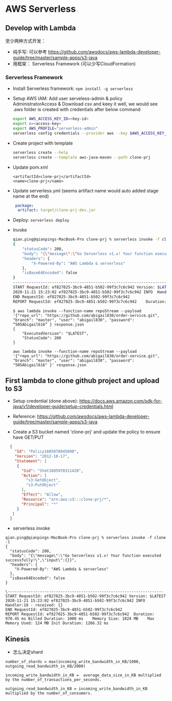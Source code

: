 

AWS Serverless
===========================================

Develop with Lambda
----------------------

至少两种方式开发：

* 纯手写: 可以参考 https://github.com/awsdocs/aws-lambda-developer-guide/tree/master/sample-apps/s3-java
* 用框架： Serverless Framework (可以少写CloudFormation)

### Serverless Framework

* Install Serverless framework: ``npm install -g serverless``

* Setup AWS IAM: Add user serveless-admin &  policy AdministratorAccess & Download csv and keey it well, we would see .aws folder is created with credentials after below command

  ```bash
  export AWS_ACCESS_KEY_ID=<key-id>
  export c=<access-key>
  export AWS_PROFILE="serverless-admin"
  serverless config credentials --provider aws --key $AWS_ACCESS_KEY_ID --secret $AWS_ACCESS_KEY_ID --profile $AWS_PROFILE
  ```

* Create project with template

  ```bash
  serverless create --help
  serverless create --template aws-java-maven --path clone-prj
  ```

* Update pom.xml

  ```
  <artifactId>clone-prj</artifactId>
  <name>clone-prj</name>
  ```

  

* Update serverless.yml (seems artifact name would auto added stage name at the end) 

  ```yml
   package:
    artifact: target/clone-prj-dev.jar
  ```

* Deploy: ``serverless deploy``

* Invoke

  ```bash
  qian.ping@qianpings-MacBook-Pro clone-prj % serverless invoke -f clone -l
  {
      "statusCode": 200,
      "body": "{\"message\":\"Go Serverless v1.x! Your function executed successfully!\",\"input\":{}}",
      "headers": {
          "X-Powered-By": "AWS Lambda & serverless"
      },
      "isBase64Encoded": false
  }
  --------------------------------------------------------------------
  START RequestId: ef827025-3bc9-4851-b502-99f3c7c6c942 Version: $LATEST
  2020-11-21 15:23:02 ef827025-3bc9-4851-b502-99f3c7c6c942 INFO  Handler:18 - received: {}
  END RequestId: ef827025-3bc9-4851-b502-99f3c7c6c942
  REPORT RequestId: ef827025-3bc9-4851-b502-99f3c7c6c942	Duration: 970.45 ms	Billed Duration: 1000 ms	Memory Size: 1024 MB	Max Memory Used: 124 MB	Init Duration: 1266.32 ms
  ```

  ```
  $ aws lambda invoke --function-name repoStream --payload '{"repo_url": "https://github.com/abigail830/order-service.git", "branch": "master", "user": "abigail830", "password": “505Abigail616” } response.json
  {
      "ExecutedVersion": "$LATEST",
      "StatusCode": 200
  }
  
  aws lambda invoke --function-name repoStream --payload '{"repo_url": "https://github.com/abigail830/order-service.git", "branch": "master", "user": "abigail830", "password": "505Abigail616" }' response.json
  ```
  
  


First lambda to clone github project and upload to S3
--------------------------------------------------------

* Setup credential (done above): https://docs.aws.amazon.com/sdk-for-java/v1/developer-guide/setup-credentials.html

* Reference: https://github.com/awsdocs/aws-lambda-developer-guide/tree/master/sample-apps/s3-java

* Create a S3 bucket named 'clone-prj' and update the policy to ensure have GET/PUT

````json
  {
    "Id": "Policy1605970945090",
    "Version": "2012-10-17",
    "Statement": [
     {
       "Sid": "Stmt1605970311420",
       "Action": [
         "s3:GetObject",
         "s3:PutObject"
       ],
       "Effect": "Allow",
       "Resource": "arn:aws:s3:::clone-prj/*",
       "Principal": "*"
     }
   ]
  }
````

* serverless invoke

```
qian.ping@qianpings-MacBook-Pro clone-prj % serverless invoke -f clone -l
{
  "statusCode": 200,
  "body": "{\"message\":\"Go Serverless v1.x! Your function executed successfully!\",\"input\":{}}",
  "headers": {
​    "X-Powered-By": "AWS Lambda & serverless"
  },
  "isBase64Encoded": false
}

\--------------------------------------------------------------------
START RequestId: ef827025-3bc9-4851-b502-99f3c7c6c942 Version: $LATEST
2020-11-21 15:23:02 ef827025-3bc9-4851-b502-99f3c7c6c942 INFO Handler:18 - received: {}
END RequestId: ef827025-3bc9-4851-b502-99f3c7c6c942
REPORT RequestId: ef827025-3bc9-4851-b502-99f3c7c6c942	Duration: 970.45 ms	Billed Duration: 1000 ms	Memory Size: 1024 MB	Max Memory Used: 124 MB	Init Duration: 1266.32 ms
```



## Kinesis

* 怎么决定shard

```
number_of_shards = max(incoming_write_bandwidth_in_KB/1000, outgoing_read_bandwidth_in_KB/2000)

incoming_write_bandwidth_in_KB =  average_data_size_in_KB multiplied by the number_of_transactions_per_seconds.

outgoing_read_bandwidth_in_KB = incoming_write_bandwidth_in_KB multiplied by the number_of_consumers.
```



